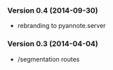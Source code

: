 ### Version 0.4 (2014-09-30)

  - rebranding to pyannote.server

### Version 0.3 (2014-04-04)

  - /segmentation routes
